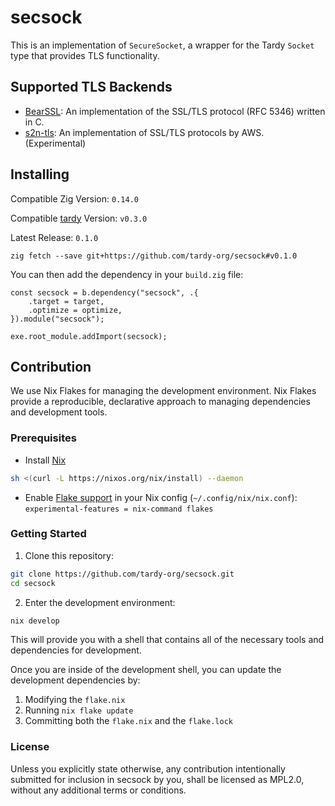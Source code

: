 # secsock 

This is an implementation of `SecureSocket`, a wrapper for the Tardy `Socket` type that provides TLS functionality.

## Supported TLS Backends
- [BearSSL](https://bearssl.org/gitweb/?p=BearSSL;a=summary): An implementation of the SSL/TLS protocol (RFC 5346) written in C.
- [s2n-tls](https://github.com/aws/s2n-tls): An implementation of SSL/TLS protocols by AWS. (Experimental)

## Installing
Compatible Zig Version: `0.14.0`

Compatible [tardy](https://github.com/tardy-org/tardy) Version: `v0.3.0`

Latest Release: `0.1.0`
```
zig fetch --save git+https://github.com/tardy-org/secsock#v0.1.0
```

You can then add the dependency in your `build.zig` file:
```zig
const secsock = b.dependency("secsock", .{
    .target = target,
    .optimize = optimize,
}).module("secsock");

exe.root_module.addImport(secsock);
```

## Contribution
We use Nix Flakes for managing the development environment. Nix Flakes provide a reproducible, declarative approach to managing dependencies and development tools.

### Prerequisites
 - Install [Nix](https://nixos.org/download/)
```bash 
sh <(curl -L https://nixos.org/nix/install) --daemon
```
 - Enable [Flake support](https://nixos.wiki/wiki/Flakes) in your Nix config (`~/.config/nix/nix.conf`): `experimental-features = nix-command flakes`

### Getting Started
1. Clone this repository:
```bash
git clone https://github.com/tardy-org/secsock.git
cd secsock
```

2. Enter the development environment:
```bash
nix develop
```

This will provide you with a shell that contains all of the necessary tools and dependencies for development.

Once you are inside of the development shell, you can update the development dependencies by:
1. Modifying the `flake.nix`
2. Running `nix flake update`
3. Committing both the `flake.nix` and the `flake.lock`

### License
Unless you explicitly state otherwise, any contribution intentionally submitted for inclusion in secsock by you, shall be licensed as MPL2.0, without any additional terms or conditions.

